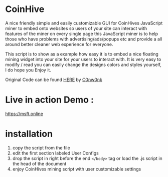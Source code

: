 # CoinHive
A nice friendly simple and easily customizable GUI for CoinHives JavaScript miner to embed onto websites so users of your site can interact with features of the miner on every single page this JavaScript miner is to help those who have problems with advertising/ads/popups etc and provide a all around better cleaner web experience for everyone.

This script is to show as a example how easy it is to embed a nice floating mining widget into your site for your users to interact with.
It is very easy to modify / read you can easily change the designs colors and styles yourself, I do hope you Enjoy it.

Original Code can be found [HERE](https://github.com/C0nw0nk/CoinHive) by [C0nw0nk](https://github.com/C0nw0nk/)

# Live in action Demo :
https://msft.online

# installation
1. copy the script from the file
2. edit the first section labeled User Configs
3. drop the script in right before the end `</body>` tag or load the .js script in the head of the document
4. enjoy CoinHives mining script with user customizable settings
